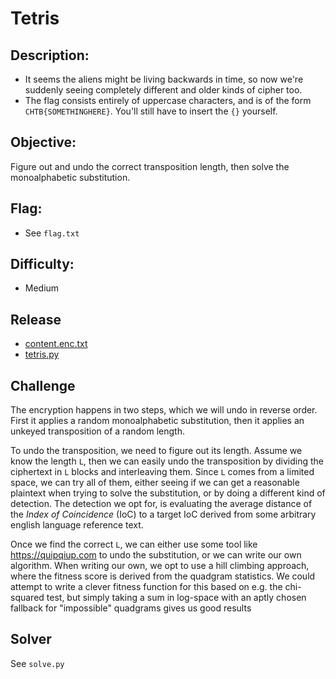 # Tetris

## Description:

* It seems the aliens might be living backwards in time, so now we're suddenly seeing completely different and older kinds of cipher too.
* The flag consists entirely of uppercase characters, and is of the form `CHTB{SOMETHINGHERE}`. You'll still have to insert the `{}` yourself.

## Objective:

Figure out and undo the correct transposition length, then solve the monoalphabetic substitution.

## Flag:

* See `flag.txt`

## Difficulty:

* Medium

## Release

- [content.enc.txt](content.enc.txt)
- [tetris.py](tetris.py)

## Challenge

The encryption happens in two steps, which we will undo in reverse order.
First it applies a random monoalphabetic substitution, then it applies an unkeyed transposition of a random length.

To undo the transposition, we need to figure out its length.
Assume we know the length `L`, then we can easily undo the transposition by dividing the ciphertext in
`L` blocks and interleaving them.
Since `L` comes from a limited space, we can try all of them, either seeing if we can get a reasonable
plaintext when trying to solve the substitution, or by doing a different kind of detection.
The detection we opt for, is evaluating the average distance of the *Index of Coincidence* (IoC) to a target
IoC derived from some arbitrary english language reference text.

Once we find the correct `L`, we can either use some tool like https://quipqiup.com to undo the substitution,
or we can write our own algorithm.
When writing our own, we opt to use a hill climbing approach, where the fitness score is derived from the quadgram statistics.
We could attempt to write a clever fitness function for this based on e.g. the chi-squared test,
but simply taking a sum in log-space with an aptly chosen fallback for "impossible" quadgrams gives us good results

## Solver

See `solve.py`
  
